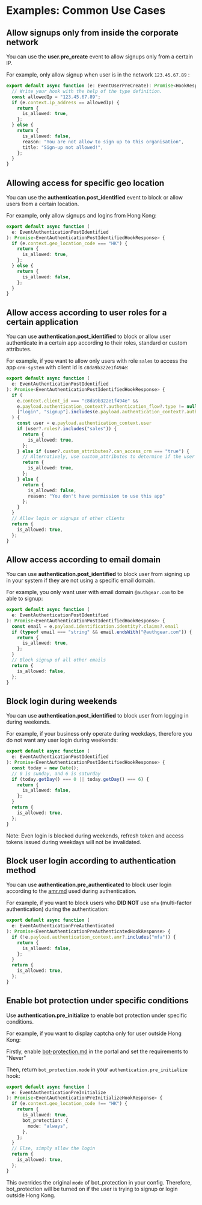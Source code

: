 # Examples: Common Use Cases

## Allow signups only from inside the corporate network

You can use the **user.pre\_create** event to allow signups only from a certain IP.

For example, only allow signup when user is in the network `123.45.67.89` :

```typescript
export default async function (e: EventUserPreCreate): Promise<HookResponse> {
  // Write your hook with the help of the type definition.
  const allowedIp = "123.45.67.89";
  if (e.context.ip_address == allowedIp) {
    return {
      is_allowed: true,
    };
  } else {
    return {
      is_allowed: false,
      reason: "You are not allow to sign up to this organisation",
      title: "Sign-up not allowed!",
    };
  }
}
```

## Allowing access for specific geo location

You can use the **authentication.post\_identified** event to block or allow users from a certain location.

For example, only allow signups and logins from Hong Kong:

```typescript
export default async function (
  e: EventAuthenticationPostIdentified
): Promise<EventAuthenticationPostIdentifiedHookResponse> {
  if (e.context.geo_location_code === "HK") {
    return {
      is_allowed: true,
    };
  } else {
    return {
      is_allowed: false,
    };
  }
}
```

## Allow access according to user roles for a certain application

You can use **authentication.post\_identified** to block or allow user authenticate in a certain app according to their roles, standard or custom attributes.

For example, if you want to allow only users with role `sales` to access the app `crm-system` with client id is `c8da9b322e1f494e`:

```typescript
export default async function (
  e: EventAuthenticationPostIdentified
): Promise<EventAuthenticationPostIdentifiedHookResponse> {
  if (
    e.context.client_id === "c8da9b322e1f494e" &&
    e.payload.authentication_context?.authentication_flow?.type != null &&
    ["login", "signup"].includes(e.payload.authentication_context?.authentication_flow?.type)
  ) {
    const user = e.payload.authentication_context.user
    if (user?.roles?.includes("sales")) {
      return {
        is_allowed: true,
      };
    } else if (user?.custom_attributes?.can_access_crm === "true") {
      // Alternatively, use custom_attributes to determine if the user is allowed to access the app
      return {
        is_allowed: true,
      };
    } else {
      return {
        is_allowed: false,
        reason: "You don't have permission to use this app"
      };
    }
  }
  // Allow login or signups of other clients
  return {
    is_allowed: true,
  };
}
```

## Allow access according to email domain

You can use **authentication.post\_identified** to block user from signing up in your system if they are not using a specific email domain.

For example, you only want user with email domain `@authgear.com` to be able to signup:

```typescript
export default async function (
  e: EventAuthenticationPostIdentified
): Promise<EventAuthenticationPostIdentifiedHookResponse> {
  const email = e.payload.identification.identity?.claims?.email
  if (typeof email === "string" && email.endsWith("@authgear.com")) {
    return {
      is_allowed: true,
    };
  }
  // Block signup of all other emails
  return {
    is_allowed: false,
  };
}
```

## Block login during weekends

You can use **authentication.post\_identified** to block user from logging in during weekends.

For example, if your business only operate during weekdays, therefore you do not want any user login during weekends:

```typescript
export default async function (
  e: EventAuthenticationPostIdentified
): Promise<EventAuthenticationPostIdentifiedHookResponse> {
  const today = new Date();
  // 0 is sunday, and 6 is saturday
  if (today.getDay() === 0 || today.getDay() === 6) {
    return {
      is_allowed: false,
    };
  }
  return {
    is_allowed: true,
  };
}
```

Note: Even login is blocked during weekends, refresh token and access tokens issued during weekdays will not be invalidated.

## Block user login according to authentication method

You can use **authentication.pre\_authenticated** to block user login according to the [amr.md](amr.md "mention") used during authentication.

For example, if you want to block users who **DID NOT** use `mfa` (multi-factor authentication) during the authentication:

```typescript
export default async function (
  e: EventAuthenticationPreAuthenticated
): Promise<EventAuthenticationPreAuthenticatedHookResponse> {
  if (!e.payload.authentication_context.amr?.includes("mfa")) {
    return {
      is_allowed: false,
    };
  }
  return {
    is_allowed: true,
  };
}
```

## Enable bot protection under specific conditions

Use **authentication.pre\_initialize** to enable bot protection under specific conditions.

For example, if you want to display captcha only for user outside Hong Kong:

Firstly, enable [bot-protection.md](../../security/bot-protection.md "mention") in the portal and set the requirements to "Never"&#x20;

Then, return `bot_protection.mode` in your `authentication.pre_initialize` hook:

```typescript
export default async function (
  e: EventAuthenticationPreInitialize
): Promise<EventAuthenticationPreInitializeHookResponse> {
  if (e.context.geo_location_code !== "HK") {
    return {
      is_allowed: true,
      bot_protection: {
        mode: "always",
      },
    };
  }
  // Else, simply allow the login
  return {
    is_allowed: true,
  };
}
```

This overrides the original `mode` of bot\_protection in your config. Therefore, bot\_protection will be turned on if the user is trying to signup or login outside Hong Kong.
